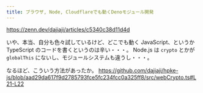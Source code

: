 ```yaml
---
title: ブラウザ, Node, Cloudflareでも動くDenoモジュール開発
---
```


https://zenn.dev/dajiaji/articles/c5340c38d11d4d

いや、本当、自分も色々試しているけど、どこでも動く JavaScript、というか TypeScript のコードを書くというのは辛い・・・。
Node.js は `crypto` とかが `globalThis` にないし、モジュールシステムも違うし・・・。

なるほど、こういう方法があったか。
https://github.com/dajiaji/hpke-js/blob/aad29da617f9d2785793fce5fc234fcc0a325ff8/src/webCrypto.ts#L21-L22
